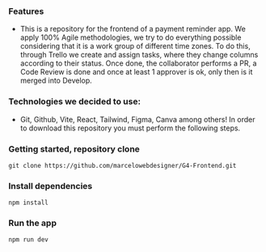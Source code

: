 ### Features

- This is a repository for the frontend of a payment reminder app.
We apply 100% Agile methodologies, we try to do everything possible considering that it is a work group of different time zones. To do this, through Trello we create and assign tasks, where they change columns according to their status. Once done, the collaborator performs a PR, a Code Review is done and once at least 1 approver is ok, only then is it merged into Develop.

### Technologies we decided to use:
- Git, Github, Vite, React, Tailwind, Figma, Canva among others!
In order to download this repository you must perform the following steps.

### Getting started, repository clone
`git clone https://github.com/marcelowebdesigner/G4-Frontend.git`

### Install dependencies
`npm install`

### Run the app
`npm run dev`
